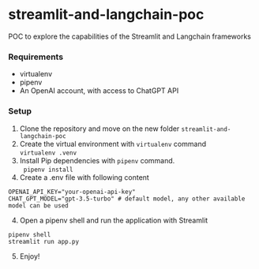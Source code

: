 # streamlit-and-langchain-poc
POC to explore the capabilities of the Streamlit and Langchain frameworks

### Requirements
* virtualenv
* pipenv
* An OpenAI account, with access to ChatGPT API

### Setup
1. Clone the repository and move on the new folder `streamlit-and-langchain-poc`
2. Create the virtual environment with `virtualenv` command
<br>``` virtualenv .venv ```
3. Install Pip dependencies with `pipenv` command.
<br>``` pipenv install```
4. Create a .env file with following content <br>
```
OPENAI_API_KEY="your-openai-api-key"
CHAT_GPT_MODEL="gpt-3.5-turbo" # default model, any other available model can be used
```
4. Open a pipenv shell and run the application with Streamlit <br>
```
pipenv shell
streamlit run app.py
```
5. Enjoy!

